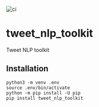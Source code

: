 ![ci](https://github.com/hitchhicker/tweet_nlp_toolkit/actions/workflows/makefile.yml/badge.svg)

# tweet_nlp_toolkit
Tweet NLP toolkit
## Installation
```
python3 -m venv .env
source .env/bin/activate
python -m pip install -U pip
pip install tweet_nlp_toolkit
```
